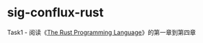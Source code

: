 # sig-conflux-rust


Task1 - 阅读《[The Rust Programming Language](https://doc.rust-lang.org/stable/book/ch01-00-getting-started.html)》的第一章到第四章



